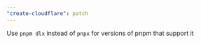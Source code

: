 ```yaml
---
"create-cloudflare": patch
---
```


Use `pnpm dlx` instead of `pnpx` for versions of pnpm that support it
